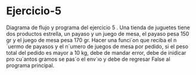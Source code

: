 # Ejercicio-5
Diagrama de flujo y programa del ejercicio 5
. Una tienda de juguetes tiene dos productos estrella, un payaso y un juego de mesa, el payaso
pesa 150 gr y el juego de mesa pesa 170 gr. Hacer una funci´on que reciba el n´uermo de payasos
y el n´umero de juegos de mesa por pedido, si el peso total del pedido es mayor a 10 kg, debe de mandar error, debe de inidicar pro cu´antos gramos se pas´o el env´ıo y debe de regresar False
al programa principal.
